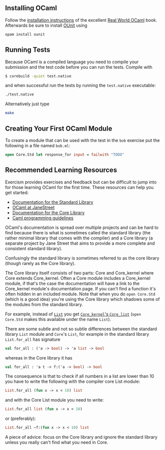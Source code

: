 ## Installing OCaml

Follow the [installation instructions](https://github.com/realworldocaml/book/wiki/Installation-Instructions) of the excellent [Real World OCaml](https://realworldocaml.org/) book. Afterwards be sure to install [OUnit](http://ounit.forge.ocamlcore.org/) using

```bash
opam install ounit
```

## Running Tests

Because OCaml is a compiled language you need to compile your submission and the test code before you can run the tests. Compile with

```bash
$ corebuild -quiet test.native
```

and when successful run the tests by running the `test.native` executable:

```bash
./test.native
```

Alternatively just type

```bash
make
```

## Creating Your First OCaml Module

To create a module that can be used with the test in the `bob` exercise put the following in a file named `bob.ml`:

```ocaml
open Core.Std let response_for input = failwith "TODO"
```

## Recommended Learning Resources

Exercism provides exercises and feedback but can be difficult to jump into for those learning OCaml for the first time. These resources can help you get started:

* [Documentation for the Standard Library](http://caml.inria.fr/pub/docs/manual-ocaml/libref/index.html)
* [OCaml at JaneStreet](https://ocaml.janestreet.com/)
* [Documentation for the Core Library](https://ocaml.janestreet.com/ocaml-core/latest/doc/core/index.html)
* [Caml programming guidelines](http://caml.inria.fr/resources/doc/guides/guidelines.en.html)

OCaml's documentation is spread over multiple projects and can be hard to find because there is what is sometimes called the standard library (the rather minimal library that comes with the compiler) and a Core library (a separate project by Jane Street that aims to provide a more complete and consistent standard library).

Confusingly the standard library is sometimes referred to as the core library (though rarely as the Core library).

The Core library itself consists of two parts: Core and Core_kernel where Core extends Core_kernel. Often a Core module includes a Core_kernel module, if that's the case the documentation will have a link to the Core_kernel module's documentation page. If you can't find a function it's often hidden in an included module. Note that when you do `open Core.Std` (which is a good idea) you're using the Core library which shadows some of the modules from the standard library.

For example, instead of [`List`](http://caml.inria.fr/pub/docs/manual-ocaml/libref/List.html) you get [`Core_kernel`'s `Core_list`](https://ocaml.janestreet.com/ocaml-core/latest/doc/core_kernel/Core_list.html) (`open Core.Std` makes this available under the name `List`).

There are some subtle and not so subtle differences between the standard library `List` module and `Core`'s `List`, for example in the standard library `List.for_all` has signature

```ocaml
val for_all : ('a -> bool) -> 'a list -> bool
```

whereas in the Core library it has

```ocaml
val for_all : 'a t -> f:('a -> bool) -> bool
```

The consequence is that to check if all numbers in a list are lower than 10 you have to write the following with the compiler core List module:

```ocaml
List.for_all (fun x -> x < 10) list
```

and with the Core List module you need to write:

```ocaml
List.for_all list (fun x -> x < 10)
```

or (preferably):

```ocaml
List.for_all ~f:(fun x -> x < 10) list
```

A piece of advice: focus on the Core library and ignore the standard library unless you really can't find what you need in Core.
